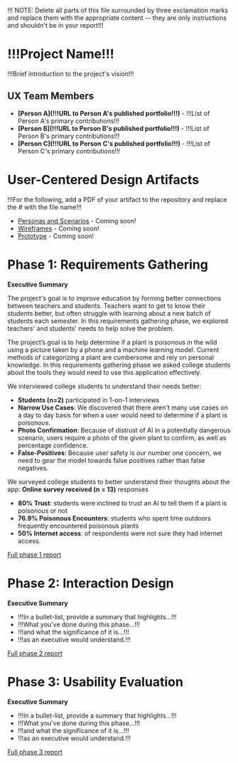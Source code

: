 !!! NOTE: Delete all parts of this file surrounded by three exclamation marks and replace them with the appropriate content -- they are only instructions and shouldn't be in your report!!!

# !!!Project Name!!!

!!!Brief introduction to the project's vision!!!

## UX Team Members

* **[Person A](!!!URL to Person A's published portfolio!!!)** - !!!List of Person A's primary contributions!!!
* **[Person B](!!!URL to Person B's published portfolio!!!)** - !!!List of Person B's primary contributions!!!
* **[Person C](!!!URL to Person C's published portfolio!!!)** - !!!List of Person C's primary contributions!!!

# User-Centered Design Artifacts
 
!!!For the following, add a PDF of your artifact to the repository and replace the # with the file name!!!
* [Personas and Scenarios](#) - Coming soon!
* [Wireframes](#) - Coming soon!
* [Prototype](#) - Coming soon!

# Phase 1: Requirements Gathering

**Executive Summary**

The project's goal is to improve education by forming better connections between teachers and students. Teachers want to get to know their students better, but often struggle with learning about a new batch of students each semester. In this requirements gathering phase, we explored teachers' and students' needs to help solve the problem.

The project’s goal is to help determine if a plant is poisonous in the wild using a picture taken by a phone and a machine learning model. Current methods of categorizing a plant are cumbersome and rely on personal knowledge. In this requirements gathering phase we asked college students about the tools they would need to use this application effectively.

We interviewed college students to understand their needs better:
- **Students (n=2)** participated in 1-on-1 interviews
- **Narrow Use Cases**: We discovered that there aren't many use cases on a day to day basis for when a user would need to determine if a plant is poisonous.
- **Photo Confirmation**: Because of distrust of AI in a potentially dangerous scenario, users require a photo of the given plant to confirm, as well as percentage confidence.
- **False-Positives**: Because user safety is our number one concern, we need to gear the model towards false positives rather than false negatives.

We surveyed college students to better understand their thoughts about the app:
**Online survey received (n = 13)** responses
- **80% Trust**: students were inclined to trust an AI to tell them if a plant is poisonous or not
- **76.9% Poisonous Encounters**: students who spent time outdoors frequently encountered poisonous plants
- **50% Internet access**: of respondents were not sure they had internet access.


[Full phase 1 report](requirements/)

# Phase 2: Interaction Design

**Executive Summary**

* !!!In a bullet-list, provide a summary that highlights...!!!
* !!!What you've done during this phase...!!!
* !!!and what the significance of it is...!!!
* !!!as an executive would understand.!!!

[Full phase 2 report](design/)

# Phase 3: Usability Evaluation

**Executive Summary**

* !!!In a bullet-list, provide a summary that highlights...!!!
* !!!What you've done during this phase...!!!
* !!!and what the significance of it is...!!!
* !!!as an executive would understand.!!!

[Full phase 3 report](evaluation/)
